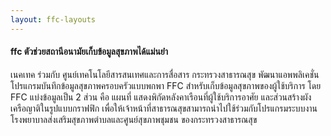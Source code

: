 ```yaml
---
layout: ffc-layouts
---
```

#### ffc ตัวช่วยสถานีอนามัยเก็บข้อมูลสุขภาพได้แม่นยำ

เนคเทค ร่วมกับ ศูนย์เทคโนโลยีสารสนเทศและการสื่อสาร กระทรวงสาธารณสุข
พัฒนาแอพพลิเคชั่นโปรแกรมบันทึกข้อมูลสุขภาพครอบครัวแบบพกพา FFC สำหรับเก็บข้อมูลสุขภาพของผู้ใช้บริการ โดย FFC
แบ่งข้อมูลเป็น 2 ส่วน คือ แผนที่ แสดงพิกัดหลังคาเรือนที่ผู้ใช้บริการอาศัย และส่วนสร้างผังเครือญาติในรูปแบบกราฟฟิก
เพื่อให้เจ้าหน้าที่สาธารณสุขสามารถนำไปใช้ร่วมกับโปรแกรมระบบงานโรงพยาบาลส่งเสริมสุขภาพตำบลและศูนย์สุขภาพชุมชน
ของกระทรวงสาธารณสุข
